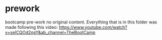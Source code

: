 # prework
bootcamp pre-work
no original content.
Everything that is in this folder was made following this video: https://www.youtube.com/watch?v=seICQOd2qsY&ab_channel=TheBootCamp

